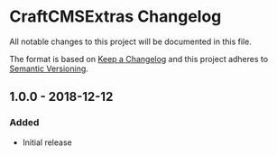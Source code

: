 # CraftCMSExtras Changelog

All notable changes to this project will be documented in this file.

The format is based on [Keep a Changelog](http://keepachangelog.com/) and this project adheres to [Semantic Versioning](http://semver.org/).

## 1.0.0 - 2018-12-12
### Added
- Initial release
